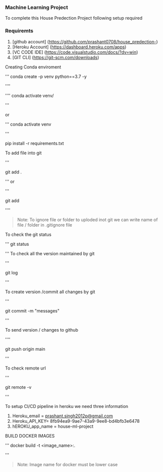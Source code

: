 ### Machine Learning Project 
To complete this House Predection Project following setup required 
### Requiremts 
1. [github account] (https://github.com/prashant0708/house_predection-)
2. [Heroku Account] (https://dashboard.heroku.com/apps)
3. [VC CODE IDE] (https://code.visualstudio.com/docs/?dv=win)
4. [GIT CLI] (https://git-scm.com/downloads)


Creating Conda enviroment 

'''
 conda create -p venv python==3.7 -y

''''

''''
conda activate venv/

'''

or 

'''
conda activate venv

'''


pip install -r requirements.txt

To add file into git 

'''

git add . 

'''
or 

'''

git add <file name >

''''

> Note: To ignore file or folder to uploded inot git we can write name of file / folder in .gitignore file 

To check the git status 

'''
git status 

'''
To check all the version maintained by git 

'''

git log 

'''

To create version /commit all changes by git 

'''

git commit -m "messages"

'''

To send version / changes to github 

''''

git push origin main 

'''

To check remote url 

'''

git remote  -v

'''

To setup CI/CD pipeline in heroku we need three information 

1. Heroku_email = prashant.singh2012p@gmail.com
2. Heroku_API_KEY= 8fb94ea9-9ae7-43a9-9ee8-bd4bfb3e6478
3. hEROKU_app_name = house-ml-project

BUILD DOCKER IMAGES 

'''
docker build -t <image_name>:<tagname>.

'''
> Note: Image name for docker must be lower case 